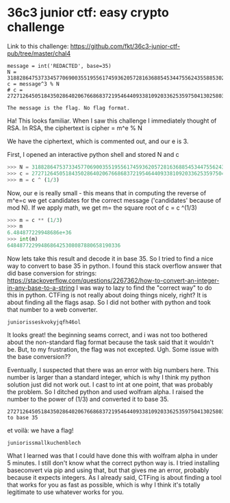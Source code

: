 # 36c3 junior ctf: easy crypto challenge

Link to this challenge:
<https://github.com/fkt/36c3-junior-ctf-pub/tree/master/chal4>

```
message = int('REDACTED', base=35)
N = 31882864753733457706900355195561745936205728163688545344755624355885302677527509480805991969514641856022311950710014654686332759895303124949904557581766107448945073828773339824936328117599459705430379854436444155104737774883908742430619368768337640156577480749932446289330171110268995901030116001751822218657
c = message^3 % N
# c = 272712645051843502864020676686837219546440933810920336253597504130258033336636323130656292878088405243095416128

The message is the flag. No flag format.
```

Ha! This looks familiar. When I saw this challenge I immediately thought of RSA. In RSA, the ciphertext is cipher = m^e % N

We have the ciphertext, which is commented out, and our e is 3. 

First, I opened an interactive python shell and stored N  and c 
```python
>>> N = 31882864753733457706900355195561745936205728163688545344755624355885302677527509480805991969514641856022311950710014654686332759895303124949904557581766107448945073828773339824936328117599459705430379854436444155104737774883908742430619368768337640156577480749932446289330171110268995901030116001751822218657
>>> c = 272712645051843502864020676686837219546440933810920336253597504130258033336636323130656292878088405243095416128
>>> m = c ^ (1/3)
```


Now, our e is really small - this means that in computing the reverse of m^e=c we get candidates for the correct message ('candidates' because of mod N). If we apply math, we get m= the square root of c = c ^(1/3)

```python
>>> m = c ** (1/3)
>>> m 
6.484877229948686e+36
>>> int(m)
6484877229948686425308087880658190336
```

Now lets take this result and decode it in base 35. So I tried to find a nice way to convert to base 35 in python. I found this stack overflow answer that did base conversion for strings: 
<https://stackoverflow.com/questions/2267362/how-to-convert-an-integer-in-any-base-to-a-string>
I was way to lazy to find the "correct way" to do this in python. CTFing is not really about doing things nicely, right? It is about finding all the flags asap. So I did not bother with python and took that number to a web converter. 

```
juniorisseskvokyjqfh46ol
```

It looks great! the beginning seams correct, and i was not too bothered about the non-standard flag format because the task said that it wouldn't be. But, to my frustration, the flag was not excepted. Ugh. Some issue with the base conversion??


Eventually, I suspected that there was an error with big numbers here.
This number is larger than a standard integer, which is why I think my python solution just did not work out. I cast to int at one point, that was probably the problem. So I ditched python and used wolfram alpha. I raised the number to the power of (1/3) and converted it to base 35.
```
272712645051843502864020676686837219546440933810920336253597504130258033336636323130656292878088405243095416128^(1/3) to base 35
```
et voilà: we have a flag!
```
juniorissmallkuchenblech
```
What I learned was that I could have done this with wolfram alpha in under 5 minutes. I still don't know what the correct python way is. I tried installing baseconvert via pip and using that, but that gives me an error, probably because it expects integers.
As I already said, CTFing is about finding a tool that works for you as fast as possible, which is why I think it's totally legitimate to use whatever works for you. 
